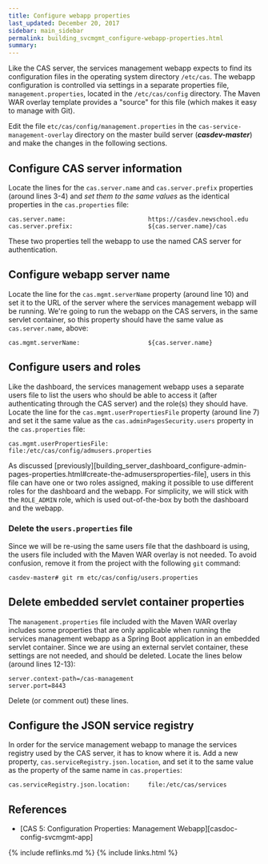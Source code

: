 ```yaml
---
title: Configure webapp properties
last_updated: December 20, 2017
sidebar: main_sidebar
permalink: building_svcmgmt_configure-webapp-properties.html
summary:
---
```


Like the CAS server, the services management webapp expects to find its configuration files in the operating system directory `/etc/cas`. The webapp configuration is controlled via settings in a separate properties file, `management.properties`, located in the `/etc/cas/config` directory. The Maven WAR overlay template provides a "source" for this file (which makes it easy to manage with Git).

Edit the file `etc/cas/config/management.properties` in the `cas-service-management-overlay` directory on the master build server (***casdev-master***) and make the changes in the following sections.

## Configure CAS server information

Locate the lines for the `cas.server.name` and `cas.server.prefix` properties (around lines 3-4) and *set them to the same values* as the identical properties in the `cas.properties` file:

```properties
cas.server.name:                       https://casdev.newschool.edu
cas.server.prefix:                     ${cas.server.name}/cas
```

These two properties tell the webapp to use the named CAS server for authentication.

## Configure webapp server name

Locate the line for the `cas.mgmt.serverName` property (around line 10) and set it to the URL of the server where the services management webapp will be running. We're going to run the webapp on the CAS servers, in the same servlet container, so this property should have the same value as `cas.server.name`, above:

```properties
cas.mgmt.serverName:                   ${cas.server.name}
```

## Configure users and roles

Like the dashboard, the services management webapp uses a separate users file to list the users who should be able to access it (after authenticating through the CAS server) and the role(s) they should have. Locate the line for the `cas.mgmt.userPropertiesFile` property (around line 7) and set it the same value as the `cas.adminPagesSecurity.users` property in the `cas.properties` file:

```properties
cas.mgmt.userPropertiesFile:           file:/etc/cas/config/admusers.properties
```

As discussed [previously][building_server_dashboard_configure-admin-pages-properties.html#create-the-admusersproperties-file], users in this file can have one or two roles assigned, making it possible to use different roles for the dashboard and the webapp. For simplicity, we will stick with the `ROLE_ADMIN` role, which is used out-of-the-box by both the dashboard and the webapp.

### Delete the `users.properties` file

Since we will be re-using the same users file that the dashboard is using, the users file included with the Maven WAR overlay is not needed. To avoid confusion, remove it from the project with the following `git` command:

```console
casdev-master# git rm etc/cas/config/users.properties
```

## Delete embedded servlet container properties

The `management.properties` file included with the Maven WAR overlay includes some properties that are only applicable when running the services management webapp as a Spring Boot application in an embedded servlet container. Since we are using an external servlet container, these settings are not needed, and should be deleted. Locate  the lines below (around lines 12-13):

```properties
server.context-path=/cas-management
server.port=8443
```

Delete (or comment out) these lines.

## Configure the JSON service registry

In order for the service management webapp to manage the services registry used by the CAS server, it has to know where it is. Add a new property, `cas.serviceRegistry.json.location`, and set it to the same value as the property of the same name in `cas.properties`:

```properties
cas.serviceRegistry.json.location:     file:/etc/cas/services
```

## References

* [CAS 5: Configuration Properties: Management Webapp][casdoc-config-svcmgmt-app]

{% include reflinks.md %}
{% include links.html %}
